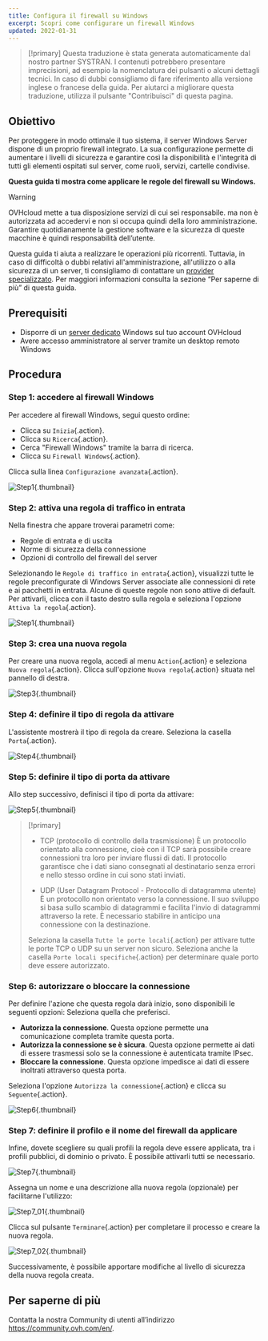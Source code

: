 ```yaml
---
title: Configura il firewall su Windows
excerpt: Scopri come configurare un firewall Windows
updated: 2022-01-31
---
```


> [!primary]
> Questa traduzione è stata generata automaticamente dal nostro partner SYSTRAN. I contenuti potrebbero presentare imprecisioni, ad esempio la nomenclatura dei pulsanti o alcuni dettagli tecnici. In caso di dubbi consigliamo di fare riferimento alla versione inglese o francese della guida. Per aiutarci a migliorare questa traduzione, utilizza il pulsante "Contribuisci" di questa pagina.
>

## Obiettivo

Per proteggere in modo ottimale il tuo sistema, il server Windows Server dispone di un proprio firewall integrato. La sua configurazione permette di aumentare i livelli di sicurezza e garantire così la disponibilità e l'integrità di tutti gli elementi ospitati sul server, come ruoli, servizi, cartelle condivise.

**Questa guida ti mostra come applicare le regole del firewall su Windows.**

> [!warning]
>
> OVHcloud mette a tua disposizione servizi di cui sei responsabile. ma non è autorizzata ad accedervi e non si occupa quindi della loro amministrazione. Garantire quotidianamente la gestione software e la sicurezza di queste macchine è quindi responsabilità dell’utente.
>
> Questa guida ti aiuta a realizzare le operazioni più ricorrenti. Tuttavia, in caso di difficoltà o dubbi relativi all'amministrazione, all'utilizzo o alla sicurezza di un server, ti consigliamo di contattare un [provider specializzato](/links/partner). Per maggiori informazioni consulta la sezione “Per saperne di più” di questa guida.
>

## Prerequisiti

- Disporre di un [server dedicato](https://www.ovhcloud.com/it/bare-metal/) Windows sul tuo account OVHcloud
- Avere accesso amministratore al server tramite un desktop remoto Windows 

## Procedura

### Step 1: accedere al firewall Windows

Per accedere al firewall Windows, segui questo ordine:

- Clicca su `Inizia`{.action}.
- Clicca su `Ricerca`{.action}.
- Cerca "Firewall Windows" tramite la barra di ricerca.
- Clicca su `Firewall Windows`{.action}.

Clicca sulla linea `Configurazione avanzata`{.action}.

![Step1](images/step1.PNG){.thumbnail}

### Step 2: attiva una regola di traffico in entrata

Nella finestra che appare troverai parametri come:

- Regole di entrata e di uscita
- Norme di sicurezza della connessione
- Opzioni di controllo del firewall del server

Selezionando le `Regole di traffico in entrata`{.action}, visualizzi tutte le regole preconfigurate di Windows Server associate alle connessioni di rete e ai pacchetti in entrata. Alcune di queste regole non sono attive di default. Per attivarli, clicca con il tasto destro sulla regola e seleziona l'opzione `Attiva la regola`{.action}.

![Step1](images/step2.PNG){.thumbnail}

### Step 3: crea una nuova regola 

Per creare una nuova regola, accedi al menu `Action`{.action} e seleziona `Nuova regola`{.action}.
Clicca sull'opzione `Nuova regola`{.action} situata nel pannello di destra.

![Step3](images/step3.PNG){.thumbnail}

### Step 4: definire il tipo di regola da attivare

L'assistente mostrerà il tipo di regola da creare. Seleziona la casella `Porta`{.action}.

![Step4](images/step4.PNG){.thumbnail}

### Step 5: definire il tipo di porta da attivare

Allo step successivo, definisci il tipo di porta da attivare:

![Step5](images/step5.PNG){.thumbnail}

> [!primary]
>
>- TCP (protocollo di controllo della trasmissione)
>È un protocollo orientato alla connessione, cioè con il TCP sarà possibile creare connessioni tra loro per inviare flussi di dati. Il protocollo garantisce che i dati siano consegnati al destinatario senza errori e nello stesso ordine in cui sono stati inviati.
>
>- UDP (User Datagram Protocol - Protocollo di datagramma utente)
>È un protocollo non orientato verso la connessione. Il suo sviluppo si basa sullo scambio di datagrammi e facilita l'invio di datagrammi attraverso la rete. È necessario stabilire in anticipo una connessione con la destinazione.
>
>Seleziona la casella `Tutte le porte locali`{.action} per attivare tutte le porte TCP o UDP su un server non sicuro. Seleziona anche la casella `Porte locali specifiche`{.action} per determinare quale porto deve essere autorizzato. 
>

### Step 6: autorizzare o bloccare la connessione

Per definire l'azione che questa regola darà inizio, sono disponibili le seguenti opzioni: Seleziona quella che preferisci.

- **Autorizza la connessione**. Questa opzione permette una comunicazione completa tramite questa porta.
- **Autorizza la connessione se è sicura**. Questa opzione permette ai dati di essere trasmessi solo se la connessione è autenticata tramite IPsec.
- **Bloccare la connessione**. Questa opzione impedisce ai dati di essere inoltrati attraverso questa porta.

Seleziona l'opzione `Autorizza la connessione`{.action} e clicca su `Seguente`{.action}. 

![Step6](images/step6.PNG){.thumbnail}

### Step 7: definire il profilo e il nome del firewall da applicare

Infine, dovete scegliere su quali profili la regola deve essere applicata, tra i profili pubblici, di dominio o privato.
È possibile attivarli tutti se necessario.

![Step7](images/step7.PNG){.thumbnail}

Assegna un nome e una descrizione alla nuova regola (opzionale) per facilitarne l'utilizzo:

![Step7_01](images/step7-01.PNG){.thumbnail}

Clicca sul pulsante `Terminare`{.action} per completare il processo e creare la nuova regola.

![Step7_02](images/step7_02.PNG){.thumbnail}

Successivamente, è possibile apportare modifiche al livello di sicurezza della nuova regola creata.

## Per saperne di più

Contatta la nostra Community di utenti all’indirizzo <https://community.ovh.com/en/>.
